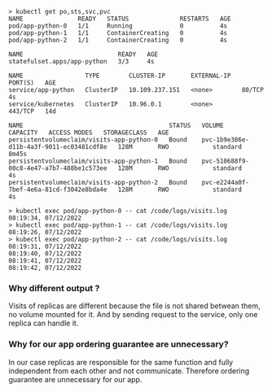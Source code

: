 ```console
> kubectl get po,sts,svc,pvc
NAME               READY   STATUS              RESTARTS   AGE
pod/app-python-0   1/1     Running             0          4s
pod/app-python-1   1/1     ContainerCreating   0          4s
pod/app-python-2   1/1     ContainerCreating   0          4s

NAME                          READY   AGE
statefulset.apps/app-python   3/3     4s

NAME                 TYPE        CLUSTER-IP       EXTERNAL-IP   PORT(S)   AGE
service/app-python   ClusterIP   10.109.237.151   <none>        80/TCP    4s
service/kubernetes   ClusterIP   10.96.0.1        <none>        443/TCP   14d

NAME                                        STATUS   VOLUME                                     CAPACITY   ACCESS MODES   STORAGECLASS   AGE
persistentvolumeclaim/visits-app-python-0   Bound    pvc-1b9e386e-d11b-4a3f-9011-ec03481cdf8e   128M       RWO            standard       8m45s
persistentvolumeclaim/visits-app-python-1   Bound    pvc-510688f9-00c8-4e47-a7b7-488be1c573ee   128M       RWO            standard       4s
persistentvolumeclaim/visits-app-python-2   Bound    pvc-e2244a0f-7bef-4e6a-81cd-f3042e8bda4e   128M       RWO            standard       4s
```

```console
> kubectl exec pod/app-python-0 -- cat /code/logs/visits.log
08:19:34, 07/12/2022
> kubectl exec pod/app-python-1 -- cat /code/logs/visits.log
08:19:26, 07/12/2022
> kubectl exec pod/app-python-2 -- cat /code/logs/visits.log
08:19:31, 07/12/2022
08:19:40, 07/12/2022
08:19:41, 07/12/2022
08:19:42, 07/12/2022
```

### Why different output ?

Visits of replicas are different because the file is not shared betwean them, no volume mounted for it. And by sending request to the service, only one replica can handle it.

### Why for our app ordering guarantee are unnecessary?
In our case replicas are responsible for the same function and fully independent from each other and not communicate. Therefore ordering guarantee are unnecessary for our app.
